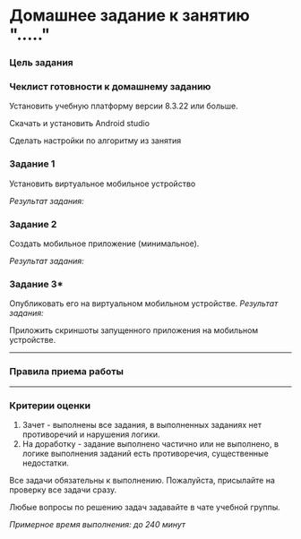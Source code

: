 # Домашнее задание к занятию "....."

### Цель задания



### Чеклист готовности к домашнему заданию

Установить учебную платформу версии 8.3.22 или больше.

Скачать и установить Android studio

Сделать настройки по алгоритму из занятия

### Задание 1
Установить виртуальное мобильное устройство

 
*Результат задания:* 


### Задание 2
Создать мобильное приложение (минимальное).

*Результат задания:* 


### Задание 3*
Опубликовать его на виртуальном мобильном устройстве.
*Результат задания:* 

Приложить скриншоты запущенного приложения на мобильном устройстве.

------

### Правила приема работы




------
### Критерии оценки

1. Зачет - выполнены все задания, в выполненных заданиях нет противоречий и нарушения логики. 
2. На доработку - задание выполнено частично или не выполнено, в логике выполнения заданий есть противоречия, существенные недостатки.

Все задачи обязательны к выполнению. Пожалуйста, присылайте на проверку все задачи сразу.

Любые вопросы по решению задач задавайте в чате учебной группы.

*Примерное время выполнения: до 240 минут*

